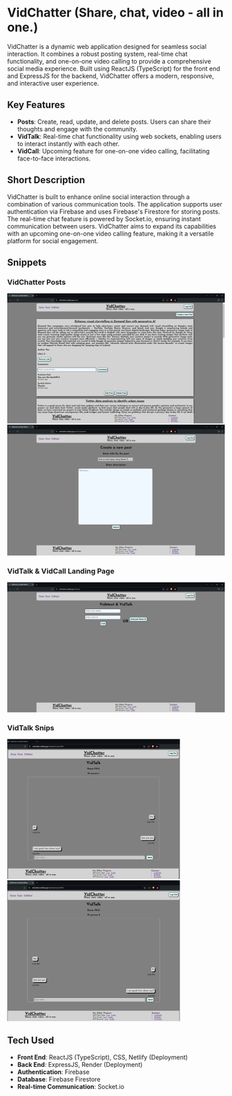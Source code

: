 # VidChatter (Share, chat, video - all in one.)

VidChatter is a dynamic web application designed for seamless social interaction. It combines a robust posting system, real-time chat functionality, and one-on-one video calling to provide a comprehensive social media experience. Built using ReactJS (TypeScript) for the front end and ExpressJS for the backend, VidChatter offers a modern, responsive, and interactive user experience.

## Key Features
- **Posts**: Create, read, update, and delete posts. Users can share their thoughts and engage with the community.
- **VidTalk**: Real-time chat functionality using web sockets, enabling users to interact instantly with each other.
- **VidCall**: Upcoming feature for one-on-one video calling, facilitating face-to-face interactions.

## Short Description
VidChatter is built to enhance online social interaction through a combination of various communication tools. The application supports user authentication via Firebase and uses Firebase's Firestore for storing posts. The real-time chat feature is powered by Socket.io, ensuring instant communication between users. VidChatter aims to expand its capabilities with an upcoming one-on-one video calling feature, making it a versatile platform for social engagement.

## Snippets

<h3>VidChatter Posts</h3>
<img src="./media/vidchatter_1.png" alt="VidChatter Posts" width="600" />
<img src="./media/vidchatter_3.png" alt="VidChatter Posts" width="600" />

<h3>VidTalk & VidCall Landing Page</h3>
<img src="./media/vidchatter_2.png" alt="VidChatter Posts" width="600" />
<div>
    <h3>VidTalk Snips</h3>
    <img src="./media/vidchatter_3_1.png" alt="VidTalk Chat" width="400" />
    <img src="./media/vidchatter_3_2.png" alt="VidTalk Chat" width="400" />
</div>

## Tech Used
- **Front End**: ReactJS (TypeScript), CSS, Netlify (Deployment)
- **Back End**: ExpressJS, Render (Deployment)
- **Authentication**: Firebase
- **Database**: Firebase Firestore
- **Real-time Communication**: Socket.io
